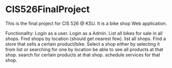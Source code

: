 # CIS526FinalProject
This is the final project for CIS 526 @ KSU. It is a bike shop Web application.


Functionality:
  Login as a user.
  Login as a Admin.
  List all bikes for sale in all shops.
  Find shops by location (should get nearest few).
  list all shops.
  Find a store that sells a certain product/bike.
  Select a shop either by selecting it from list or searching for one by location
    be able to see all products at that shop.
    search for certain products at that shop.
    schedule services for that shop.
    
  
